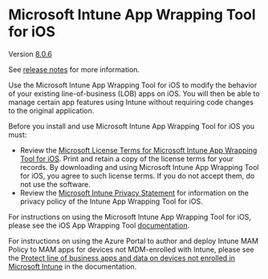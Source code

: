 # Microsoft Intune App Wrapping Tool for iOS 

Version [8.0.6](https://github.com/msintuneappsdk/intune-app-wrapping-tool-ios/releases)

See [release notes](https://github.com/msintuneappsdk/intune-app-wrapping-tool-ios/releases) for more information.

Use the Microsoft Intune App Wrapping Tool for iOS to modify the behavior of your existing line-of-business (LOB) apps on iOS. You will then be able to manage certain app features using Intune without requiring code changes to the original application.

Before you install and use Microsoft Intune App Wrapping Tool for iOS you must:
* Review the [Microsoft License Terms for Microsoft Intune App Wrapping Tool for iOS](https://github.com/msintuneappsdk/intune-app-wrapping-tool-ios/blob/master/licenses/EN_US/license.txt). Print and retain a copy of the license terms for your records. By downloading and using Microsoft Intune App Wrapping Tool for iOS, you agree to such license terms. If you do not accept them, do not use the software.
* Review the [Microsoft Intune Privacy Statement](https://docs.microsoft.com/legal/intune/microsoft-intune-privacy-statement) for information on the privacy policy of the Intune App Wrapping Tool for iOS.

For instructions on using the Microsoft Intune App Wrapping Tool for iOS, please see the iOS App Wrapping Tool [documentation](https://docs.microsoft.com/intune/deploy-use/prepare-ios-apps-for-mobile-application-management-with-the-microsoft-intune-app-wrapping-tool).

For instructions on using the Azure Portal to author and deploy Intune MAM Policy to MAM apps for devices not MDM-enrolled with Intune, please see the [Protect line of business apps and data on devices not enrolled in Microsoft Intune](https://docs.microsoft.com/intune/deploy-use/protect-line-of-business-apps-and-data-on-devices-not-enrolled-in-microsoft-intune) in the documentation.
